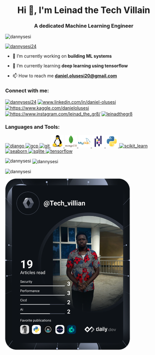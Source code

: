 <h1 align="center">Hi 👋, I'm Leinad the Tech Villain</h1>
<h3 align="center">A dedicated Machine Learning Engineer</h3>

<p align="left"> <img src="https://komarev.com/ghpvc/?username=dannysesi&label=Profile%20views&color=0e75b6&style=flat" alt="dannysesi" /> </p>

<p align="left"> <a href="https://twitter.com/dannysesi24" target="blank"><img src="https://img.shields.io/twitter/follow/dannysesi24?logo=twitter&style=for-the-badge" alt="dannysesi24" /></a> </p>

- 🔭 I’m currently working on **building ML systems**

- 🌱 I’m currently learning **deep learning using tensorflow**

- 📫 How to reach me **daniel.olusesi20@gmail.com**

<h3 align="left">Connect with me:</h3>
<p align="left">
<a href="https://twitter.com/dannysesi24" target="blank"><img align="center" src="https://raw.githubusercontent.com/rahuldkjain/github-profile-readme-generator/master/src/images/icons/Social/twitter.svg" alt="dannysesi24" height="30" width="40" /></a>
<a href="https://linkedin.com/in/www.linkedin.com/in/daniel-olusesi" target="blank"><img align="center" src="https://raw.githubusercontent.com/rahuldkjain/github-profile-readme-generator/master/src/images/icons/Social/linked-in-alt.svg" alt="www.linkedin.com/in/daniel-olusesi" height="30" width="40" /></a>
<a href="https://kaggle.com/https://www.kaggle.com/danielolusesi" target="blank"><img align="center" src="https://raw.githubusercontent.com/rahuldkjain/github-profile-readme-generator/master/src/images/icons/Social/kaggle.svg" alt="https://www.kaggle.com/danielolusesi" height="30" width="40" /></a>
<a href="https://instagram.com/https://www.instagram.com/leinad_the_gr8/" target="blank"><img align="center" src="https://raw.githubusercontent.com/rahuldkjain/github-profile-readme-generator/master/src/images/icons/Social/instagram.svg" alt="https://www.instagram.com/leinad_the_gr8/" height="30" width="40" /></a>
<a href="https://www.hackerrank.com/leinadthegr8" target="blank"><img align="center" src="https://raw.githubusercontent.com/rahuldkjain/github-profile-readme-generator/master/src/images/icons/Social/hackerrank.svg" alt="leinadthegr8" height="30" width="40" /></a>
</p>

<h3 align="left">Languages and Tools:</h3>
<p align="left"> <a href="https://www.djangoproject.com/" target="_blank" rel="noreferrer"> <img src="https://cdn.worldvectorlogo.com/logos/django.svg" alt="django" width="40" height="40"/> </a> <a href="https://cloud.google.com" target="_blank" rel="noreferrer"> <img src="https://www.vectorlogo.zone/logos/google_cloud/google_cloud-icon.svg" alt="gcp" width="40" height="40"/> </a> <a href="https://git-scm.com/" target="_blank" rel="noreferrer"> <img src="https://www.vectorlogo.zone/logos/git-scm/git-scm-icon.svg" alt="git" width="40" height="40"/> </a> <a href="https://www.linux.org/" target="_blank" rel="noreferrer"> <img src="https://raw.githubusercontent.com/devicons/devicon/master/icons/linux/linux-original.svg" alt="linux" width="40" height="40"/> </a> <a href="https://www.mongodb.com/" target="_blank" rel="noreferrer"> <img src="https://raw.githubusercontent.com/devicons/devicon/master/icons/mongodb/mongodb-original-wordmark.svg" alt="mongodb" width="40" height="40"/> </a> <a href="https://www.mysql.com/" target="_blank" rel="noreferrer"> <img src="https://raw.githubusercontent.com/devicons/devicon/master/icons/mysql/mysql-original-wordmark.svg" alt="mysql" width="40" height="40"/> </a> <a href="https://pandas.pydata.org/" target="_blank" rel="noreferrer"> <img src="https://raw.githubusercontent.com/devicons/devicon/2ae2a900d2f041da66e950e4d48052658d850630/icons/pandas/pandas-original.svg" alt="pandas" width="40" height="40"/> </a> <a href="https://www.python.org" target="_blank" rel="noreferrer"> <img src="https://raw.githubusercontent.com/devicons/devicon/master/icons/python/python-original.svg" alt="python" width="40" height="40"/> </a> <a href="https://scikit-learn.org/" target="_blank" rel="noreferrer"> <img src="https://upload.wikimedia.org/wikipedia/commons/0/05/Scikit_learn_logo_small.svg" alt="scikit_learn" width="40" height="40"/> </a> <a href="https://seaborn.pydata.org/" target="_blank" rel="noreferrer"> <img src="https://seaborn.pydata.org/_images/logo-mark-lightbg.svg" alt="seaborn" width="40" height="40"/> </a> <a href="https://www.sqlite.org/" target="_blank" rel="noreferrer"> <img src="https://www.vectorlogo.zone/logos/sqlite/sqlite-icon.svg" alt="sqlite" width="40" height="40"/> </a> <a href="https://www.tensorflow.org" target="_blank" rel="noreferrer"> <img src="https://www.vectorlogo.zone/logos/tensorflow/tensorflow-icon.svg" alt="tensorflow" width="40" height="40"/> </a> </p>

<p><img align="left" src="https://github-readme-stats.vercel.app/api/top-langs?username=dannysesi&show_icons=true&locale=en&layout=compact" alt="dannysesi" /></p>

<p>&nbsp;<img align="center" src="https://github-readme-stats.vercel.app/api?username=dannysesi&show_icons=true&locale=en" alt="dannysesi" /></p>

<p><img align="center" src="https://github-readme-streak-stats.herokuapp.com/?user=dannysesi&" alt="dannysesi" /></p>


<!---
Dannysesi/Dannysesi is a ✨ special ✨ repository because its `README.md` (this file) appears on your GitHub profile.
You can click the Preview link to take a look at your changes.
--->
<a href="https://app.daily.dev/DailyDevTips"><img src="https://github.com/Dannysesi/Dannysesi/blob/main/devcard.svg" width="400" alt="Daniel Olusesi's Dev Card"/></a>
